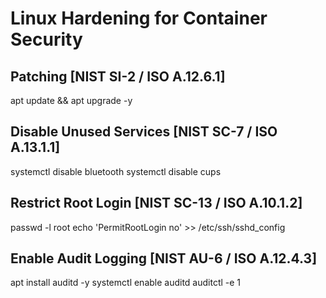 # Linux Hardening for Container Security

## Patching [NIST SI-2 / ISO A.12.6.1]
apt update && apt upgrade -y

## Disable Unused Services [NIST SC-7 / ISO A.13.1.1]
systemctl disable bluetooth
systemctl disable cups

## Restrict Root Login [NIST SC-13 / ISO A.10.1.2]
passwd -l root
echo 'PermitRootLogin no' >> /etc/ssh/sshd_config

## Enable Audit Logging [NIST AU-6 / ISO A.12.4.3]
apt install auditd -y
systemctl enable auditd
auditctl -e 1
